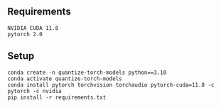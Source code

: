 
## Requirements
```
NVIDIA CUDA 11.8
pytorch 2.0
```

## Setup
```
conda create -n quantize-torch-models python==3.10
conda activate quantize-torch-models
conda install pytorch torchvision torchaudio pytorch-cuda=11.8 -c pytorch -c nvidia
pip install -r requirements.txt
```